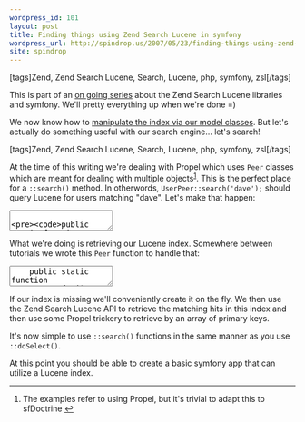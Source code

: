 ```yaml
---
wordpress_id: 101
layout: post
title: Finding things using Zend Search Lucene in symfony
wordpress_url: http://spindrop.us/2007/05/23/finding-things-using-zend-search-lucene-in-symfony/
site: spindrop
---
```

[tags]Zend, Zend Search Lucene, Search, Lucene, php, symfony, zsl[/tags]

[s1]: http://spindrop.us/2007/04/24/creating-updating-deleting-documents-in-a-lucene-index-with-symfony/
[s2]: http://spindrop.us/tag/zsl


<span class="notice">This is part of an [on going series][s2] about the Zend Search Lucene libraries and symfony.  We'll pretty everything up when we're done =)</span>

We now know how to [manipulate the index via our model classes][s1].  But let's actually do something useful with our search engine... let's search!



<!--more-->

[tags]Zend, Zend Search Lucene, Search, Lucene, php, symfony, zsl[/tags]

At the time of this writing we're dealing with Propel which uses `Peer` classes which are meant for dealing with multiple objects<sup id="#fnr_1">[1](#fn_1)</sup>.  This is the perfect place for a `::search()` method.  In otherwords, `UserPeer::search('dave');` should query Lucene for users matching "dave".  Let's make that happen:

<div><textarea name="code" class="php">

	public static function search($query)
	{
		$index = self::getLuceneIndex();
		
		$hits = $index->find(strtolower($query));
		$pks = array();
    
		foreach($hits AS $hit)
		{
			$pks[] = $hit->user_id;
		}
		
		return self::retrieveByPks($pks);
	}

</textarea></div>

What we're doing is retrieving our Lucene index.  Somewhere between tutorials we wrote this `Peer` function to handle that:

<div><textarea name="code" class="php">
	public static function getLuceneIndex($autoIndex = true)
	{
		try 
		{
			return $index = Zend_Search_Lucene::open(sfConfig::get(self::$luceneIndex));
		} 
		catch (Exception $e) 
		{
			$index = $autoIndex ? self::reindex() : null;
			return $index;
		}
	}
</textarea></div>



If our index is missing we'll conveniently create it on the fly.  We then use the Zend Search Lucene API to retrieve the matching hits in this index and then use some Propel trickery to retrieve by an array of primary keys.

It's now simple to use `::search()` functions in the same manner as you use `::doSelect()`.

At this point you should be able to create a basic symfony app that can utilize a Lucene index.


<div id="footnotes">
	<hr/>
	<ol>
		<li id="fn_1">The examples refer to using Propel, but it's trivial to adapt this to sfDoctrine <a href="#fnr_1" class="footnoteBackLink"  title="Jump back to footnote  in the text.">&#8617;</a></li>
	</ol>
</div>
